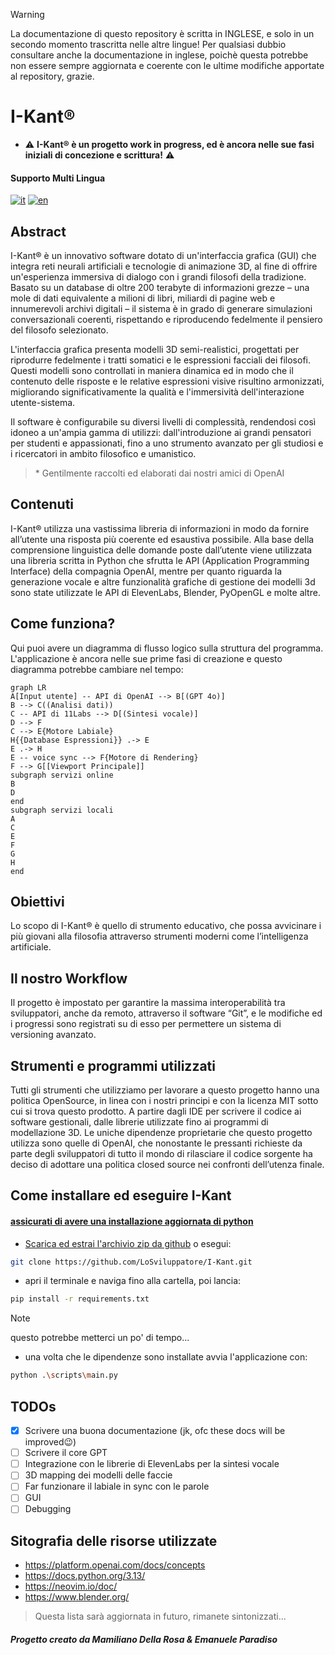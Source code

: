 > [!WARNING]
> La documentazione di questo repository è scritta in INGLESE, e solo in un secondo momento trascritta nelle altre lingue! Per qualsiasi dubbio consultare anche la documentazione in inglese, poichè questa potrebbe non essere sempre aggiornata e coerente con le ultime modifiche apportate al repository, grazie.

# **I-Kant**®

- ⚠️ **I-Kant® è un progetto work in progress, ed è ancora nelle sue fasi iniziali di concezione e scrittura!** ⚠️

#### Supporto Multi Lingua
[![it](https://img.shields.io/badge/lang-it-red.svg)](https://github.com/LoSviluppatore/I-Kant/blob/main/README.it.md)
[![en](https://img.shields.io/badge/lang-en-blue.svg)](https://github.com/LoSviluppatore/I-Kant/blob/main/README.md)

## Abstract


I-Kant® è un innovativo software dotato di un'interfaccia grafica (GUI) che integra reti neurali artificiali e tecnologie di animazione 3D, al fine di offrire un'esperienza immersiva di dialogo con i grandi filosofi della tradizione. Basato su un database di oltre 200 terabyte di informazioni grezze – una mole di dati equivalente a milioni di libri, miliardi di pagine web e innumerevoli archivi digitali – il sistema è in grado di generare simulazioni conversazionali coerenti, rispettando e riproducendo fedelmente il pensiero del filosofo selezionato.

L'interfaccia grafica presenta modelli 3D semi-realistici, progettati per riprodurre fedelmente i tratti somatici e le espressioni facciali dei filosofi. Questi modelli sono controllati in maniera dinamica ed in modo che il contenuto delle risposte e le relative espressioni visive risultino armonizzati, migliorando significativamente la qualità e l'immersività dell'interazione utente-sistema.

Il software è configurabile su diversi livelli di complessità, rendendosi così idoneo a un'ampia gamma di utilizzi: dall'introduzione ai grandi pensatori per studenti e appassionati, fino a uno strumento avanzato per gli studiosi e i ricercatori in ambito filosofico e umanistico.

> \* Gentilmente raccolti ed elaborati dai nostri amici di OpenAI

## Contenuti

I-Kant® utilizza una vastissima libreria di informazioni in modo da fornire all’utente una risposta più coerente ed esaustiva possibile. Alla base della comprensione linguistica delle domande poste dall’utente viene utilizzata una libreria scritta in Python che sfrutta le API (Application Programming Interface) della compagnia OpenAI, mentre per quanto riguarda la generazione vocale e altre funzionalità grafiche di gestione dei modelli 3d sono state utilizzate le API di ElevenLabs, Blender, PyOpenGL e molte altre.

## Come funziona?

Qui puoi avere un diagramma di flusso logico sulla struttura del programma. L'applicazione è ancora nelle sue prime fasi di creazione e questo diagramma potrebbe cambiare nel tempo:

```mermaid
graph LR
A[Input utente] -- API di OpenAI --> B[(GPT 4o)]
B --> C((Analisi dati))
C -- API di 11Labs --> D[(Sintesi vocale)]
D --> F
C --> E{Motore Labiale}
H{{Database Espressioni}} .-> E
E .-> H
E -- voice sync --> F{Motore di Rendering}
F --> G[[Viewport Principale]]
subgraph servizi online
B
D
end
subgraph servizi locali
A
C
E
F
G
H
end
```

## Obiettivi

Lo scopo di I-Kant® è quello di strumento educativo, che possa avvicinare i più giovani alla filosofia attraverso strumenti moderni come l’intelligenza artificiale.

## Il nostro Workflow

Il progetto è impostato per garantire la massima interoperabilità tra sviluppatori, anche da remoto, attraverso il software “Git”, e le modifiche ed i progressi sono registrati su di esso per permettere un sistema di versioning avanzato.

## Strumenti e programmi utilizzati

Tutti gli strumenti che utilizziamo per lavorare a questo progetto hanno una politica OpenSource, in linea con i nostri principi e con la licenza MIT sotto cui si trova questo prodotto. A partire dagli IDE per scrivere il codice ai software gestionali, dalle librerie utilizzate fino ai programmi di modellazione 3D. Le uniche dipendenze proprietarie che questo progetto utilizza sono quelle di OpenAI, che nonostante le pressanti richieste da parte degli sviluppatori di tutto il mondo di rilasciare il codice sorgente ha deciso di adottare una politica closed source nei confronti dell’utenza finale.

## Come installare ed eseguire I-Kant

#### [assicurati di avere una installazione aggiornata di python](https://www.python.org/)

- [Scarica ed estrai l'archivio zip da github](https://github.com/LoSviluppatore/I-Kant/archive/refs/heads/main.zip) o esegui:

```bash
git clone https://github.com/LoSviluppatore/I-Kant.git
```

- apri il terminale e naviga fino alla cartella, poi lancia:

```bash
pip install -r requirements.txt
```
> [!NOTE]
> questo potrebbe metterci un po' di tempo...

- una volta che le dipendenze sono installate avvia l'applicazione con:

```bash
python .\scripts\main.py
```



## TODOs

- [x] Scrivere una buona documentazione (jk, ofc these docs will be improved😉)
- [ ] Scrivere il core GPT
- [ ] Integrazione con le librerie di ElevenLabs per la sintesi vocale
- [ ] 3D mapping dei modelli delle faccie
- [ ] Far funzionare il labiale in sync con le parole
- [ ] GUI
- [ ] Debugging

## Sitografia delle risorse utilizzate

- https://platform.openai.com/docs/concepts
- https://docs.python.org/3.13/
- https://neovim.io/doc/
- https://www.blender.org/
> Questa lista sarà aggiornata in futuro, rimanete sintonizzati...

##### Progetto creato da Mamiliano Della Rosa & Emanuele Paradiso
